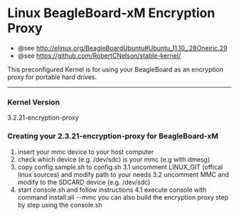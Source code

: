 Linux BeagleBoard-xM Encryption Proxy
=====================================

* @see http://elinux.org/BeagleBoardUbuntu#Ubuntu_11.10_.28Oneiric.29
* @see https://github.com/RobertCNelson/stable-kernel/

This preconfigured Kernel is for using your BeagleBoard as an encryption proxy for portable hard drives.

----------------------
### Kernel Version

3.2.21-encryption-proxy


### Creating your 2.3.21-encryption-proxy for BeagleBoard-xM


1. insert your mmc device to your host computer
2. check which device (e.g. /dev/sdc) is your mmc (e.g with dmesg)
3. copy config.sample.sh to config.sh
	3.1 uncomment LINUX_GIT (offical linux sources) and modify path to your needs
	3.2 uncomment MMC and modify to the SDCARD device (e.g. /dev/sdc)
4. start console.sh and follow instructions
	4.1 execute console with command install:all --mmc <device>
	you can also build the encryption proxy step by step using the console.sh


